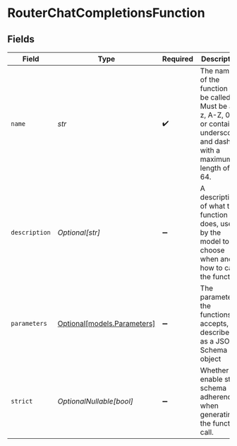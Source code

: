 # RouterChatCompletionsFunction


## Fields

| Field                                                                                                                         | Type                                                                                                                          | Required                                                                                                                      | Description                                                                                                                   |
| ----------------------------------------------------------------------------------------------------------------------------- | ----------------------------------------------------------------------------------------------------------------------------- | ----------------------------------------------------------------------------------------------------------------------------- | ----------------------------------------------------------------------------------------------------------------------------- |
| `name`                                                                                                                        | *str*                                                                                                                         | :heavy_check_mark:                                                                                                            | The name of the function to be called. Must be a-z, A-Z, 0-9, or contain underscores and dashes, with a maximum length of 64. |
| `description`                                                                                                                 | *Optional[str]*                                                                                                               | :heavy_minus_sign:                                                                                                            | A description of what the function does, used by the model to choose when and how to call the function.                       |
| `parameters`                                                                                                                  | [Optional[models.Parameters]](../models/parameters.md)                                                                        | :heavy_minus_sign:                                                                                                            | The parameters the functions accepts, described as a JSON Schema object                                                       |
| `strict`                                                                                                                      | *OptionalNullable[bool]*                                                                                                      | :heavy_minus_sign:                                                                                                            | Whether to enable strict schema adherence when generating the function call.                                                  |